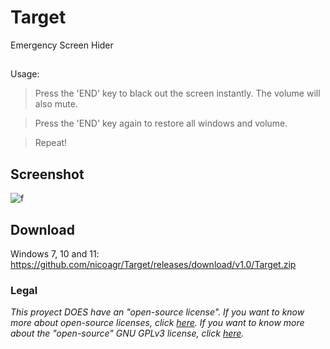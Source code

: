 # Target
Emergency Screen Hider
##
Usage:
> Press the 'END' key to black out the screen instantly. The volume will also mute.

> Press the 'END' key again to restore all windows and volume.

> Repeat!
## Screenshot
![f](https://i.ibb.co/3RGhpMg/captura.png)
## Download
Windows 7, 10 and 11: https://github.com/nicoagr/Target/releases/download/v1.0/Target.zip
### Legal
*This proyect DOES have an "open-source license". If you want to know more about open-source licenses, click [here](https://opensource.org/faq). If you want to know more about the "open-source" GNU GPLv3  license, click [here](https://choosealicense.com/licenses/gpl-3.0/).*
